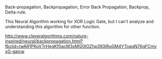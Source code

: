 Back-propagation, Backpropagation, Error Back Propagation, Backprop, Delta-rule.

This Neural Algorithm working for XOR Logic Gate, but I can't analyze and understanding this algorithm for other function.

http://www.cleveralgorithms.com/nature-inspired/neural/backpropagation.html?fbclid=IwAR1PKoVTrHegKf0acM3xMl2IXOZhp393iRuGM4YToagN76gFCmvxG-gajcw
